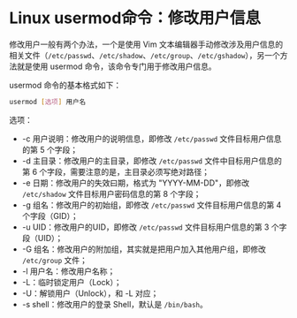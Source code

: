 # Linux usermod命令：修改用户信息

修改用户一般有两个办法，一个是使用 Vim 文本编辑器手动修改涉及用户信息的相关文件（`/etc/passwd`、`/etc/shadow`、`/etc/group`、`/etc/gshadow`），另一个方法就是使用 usermod 命令，该命令专门用于修改用户信息。

usermod 命令的基本格式如下：

```bash
usermod [选项] 用户名
```

选项：

- -c 用户说明：修改用户的说明信息，即修改 `/etc/passwd` 文件目标用户信息的第 5 个字段；
- -d 主目录：修改用户的主目录，即修改 `/etc/passwd` 文件中目标用户信息的第 6 个字段，需要注意的是，主目录必须写绝对路径；
- -e 日期：修改用户的失效曰期，格式为 "YYYY-MM-DD"，即修改 `/etc/shadow` 文件目标用户密码信息的第 8 个字段；
- -g 组名：修改用户的初始组，即修改 `/etc/passwd` 文件目标用户信息的第 4 个字段（GID）；
- -u UID：修改用户的UID，即修改 `/etc/passwd` 文件目标用户信息的第 3 个字段（UID）；
- -G 组名：修改用户的附加组，其实就是把用户加入其他用户组，即修改 `/etc/group` 文件；
- -l 用户名：修改用户名称；
- -L：临时锁定用户（Lock）；
- -U：解锁用户（Unlock），和 -L 对应；
- -s shell：修改用户的登录 Shell，默认是 `/bin/bash`。



